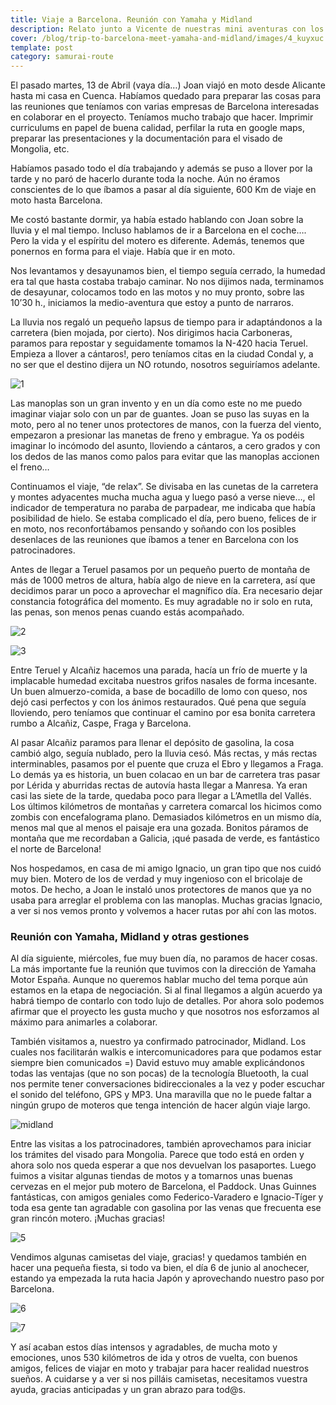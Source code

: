 ```yaml
---
title: Viaje a Barcelona. Reunión con Yamaha y Midland
description: Relato junto a Vicente de nuestras mini aventuras con los preparativos del viaje
cover: /blog/trip-to-barcelona-meet-yamaha-and-midland/images/4_kuyxuc.jpg
template: post
category: samurai-route
---
```


El pasado martes, 13 de Abril (vaya día…) Joan viajó en moto desde Alicante hasta mi casa en Cuenca. Habíamos quedado para preparar las cosas para las reuniones que teníamos con varias empresas de Barcelona interesadas en colaborar en el proyecto. Teníamos mucho trabajo que hacer. Imprimir curriculums en papel de buena calidad, perfilar la ruta en google maps, preparar las presentaciones y la documentación para el visado de Mongolia, etc.

Habíamos pasado todo el día trabajando y además se puso a llover por la tarde y no paró de hacerlo durante toda la noche. Aún no éramos conscientes de lo que íbamos a pasar al día siguiente, 600 Km de viaje en moto hasta Barcelona.

Me costó bastante dormir, ya había estado hablando con Joan sobre la lluvia y el mal tiempo. Incluso hablamos de ir a Barcelona en el coche…. Pero la vida y el espíritu del motero es diferente. Además, tenemos que ponernos en forma para el viaje. Había que ir en moto.

Nos levantamos y desayunamos bien, el tiempo seguía cerrado, la humedad era tal que hasta costaba trabajo caminar. No nos dijimos nada, terminamos de desayunar, colocamos todo en las motos y no muy pronto, sobre las 10’30 h., iniciamos la medio-aventura que estoy a punto de narraros.

La lluvia nos regaló un pequeño lapsus de tiempo para ir adaptándonos a la carretera (bien mojada, por cierto). Nos dirigimos hacia Carboneras, paramos para repostar y seguidamente tomamos la N-420 hacia Teruel. Empieza a llover a cántaros!, pero teníamos citas en la ciudad Condal y, a no ser que el destino dijera un NO rotundo, nosotros seguiríamos adelante.

![1](/blog/viaje-a-barcelona-reunion-con-yamaha-y-midland/images/1_ciiykf.jpg)

Las manoplas son un gran invento y en un día como este no me puedo imaginar viajar solo con un par de guantes. Joan se puso las suyas en la moto, pero al no tener unos protectores de manos, con la fuerza del viento, empezaron a presionar las manetas de freno y embrague. Ya os podéis imaginar lo incómodo del asunto, lloviendo a cántaros, a cero grados y con los dedos de las manos como palos para evitar que las manoplas accionen el freno…

Continuamos el viaje, “de relax”. Se divisaba en las cunetas de la carretera y montes adyacentes mucha mucha agua y luego pasó a verse nieve…, el indicador de temperatura no paraba de parpadear, me indicaba que había posibilidad de hielo. Se estaba complicado el día, pero bueno, felices de ir en moto, nos reconfortábamos pensando y soñando con los posibles desenlaces de las reuniones que íbamos a tener en Barcelona con los patrocinadores.

Antes de llegar a Teruel pasamos por un pequeño puerto de montaña de más de 1000 metros de altura, había algo de nieve en la carretera, así que decidimos parar un poco a aprovechar el magnífico día. Era necesario dejar constancia fotográfica del momento. Es muy agradable no ir solo en ruta, las penas, son menos penas cuando estás acompañado.

![2](/blog/viaje-a-barcelona-reunion-con-yamaha-y-midland/images/2_pq7ijg.jpg)

![3](/blog/viaje-a-barcelona-reunion-con-yamaha-y-midland/images/3_ztiwhx.jpg)

Entre Teruel y Alcañiz hacemos una parada, hacía un frío de muerte y la implacable humedad excitaba nuestros grifos nasales de forma incesante. Un buen almuerzo-comida, a base de bocadillo de lomo con queso, nos dejó casi perfectos y con los ánimos restaurados. Qué pena que seguía lloviendo, pero teníamos que continuar el camino por esa bonita carretera rumbo a Alcañiz, Caspe, Fraga y Barcelona.

Al pasar Alcañiz paramos para llenar el depósito de gasolina, la cosa cambió algo, seguía nublado, pero la lluvia cesó. Más rectas, y más rectas interminables, pasamos por el puente que cruza el Ebro y llegamos a Fraga. Lo demás ya es historia, un buen colacao en un bar de carretera tras pasar por Lérida y aburridas rectas de autovía hasta llegar a Manresa. Ya eran casi las siete de la tarde, quedaba poco para llegar a L’Ametlla del Vallés. Los últimos kilómetros de montañas y carretera comarcal los hicimos como zombis con encefalograma plano. Demasiados kilómetros en un mismo día, menos mal que al menos el paisaje era una gozada. Bonitos páramos de montaña que me recordaban a Galicia, ¡qué pasada de verde, es fantástico el norte de Barcelona!

Nos hospedamos, en casa de mi amigo Ignacio, un gran tipo que nos cuidó muy bien. Motero de los de verdad y muy ingenioso con el bricolaje de motos. De hecho, a Joan le instaló unos protectores de manos que ya no usaba para arreglar el problema con las manoplas. Muchas gracias Ignacio, a ver si nos vemos pronto y volvemos a hacer rutas por ahí con las motos.

### Reunión con Yamaha, Midland y otras gestiones

Al día siguiente, miércoles, fue muy buen día, no paramos de hacer cosas. La más importante fue la reunión que tuvimos con la dirección de Yamaha Motor España. Aunque no queremos hablar mucho del tema porque aún estamos en la etapa de negociación. Si al final llegamos a algún acuerdo ya habrá tiempo de contarlo con todo lujo de detalles. Por ahora solo podemos afirmar que el proyecto les gusta mucho y que nosotros nos esforzamos al máximo para animarles a colaborar.

También visitamos a, nuestro ya confirmado patrocinador, Midland. Los cuales nos facilitarán walkis e intercomunicadores para que podamos estar siempre bien comunicados =) David estuvo muy amable explicándonos todas las ventajas (que no son pocas) de la tecnología Bluetooth, la cual nos permite tener conversaciones bidireccionales a la vez y poder escuchar el sonido del teléfono, GPS y MP3. Una maravilla que no le puede faltar a ningún grupo de moteros que tenga intención de hacer algún viaje largo.

![midland](/blog/viaje-a-barcelona-reunion-con-yamaha-y-midland/images/midland_pnhvh6.jpg)

Entre las visitas a los patrocinadores, también aprovechamos para iniciar los trámites del visado para Mongolia. Parece que todo está en orden y ahora solo nos queda esperar a que nos devuelvan los pasaportes. Luego fuimos a visitar algunas tiendas de motos y a tomarnos unas buenas cervezas en el mejor pub motero de Barcelona, el Paddock. Unas Guinnes fantásticas, con amigos geniales como Federico-Varadero e Ignacio-Tíger y toda esa gente tan agradable con gasolina por las venas que frecuenta ese gran rincón motero. ¡Muchas gracias!

![5](/blog/viaje-a-barcelona-reunion-con-yamaha-y-midland/images/5_w3i0th.jpg)

Vendimos algunas camisetas del viaje, gracias! y quedamos también en hacer una pequeña fiesta, si todo va bien, el día 6 de junio al anochecer, estando ya empezada la ruta hacia Japón y aprovechando nuestro paso por Barcelona.

![6](/blog/viaje-a-barcelona-reunion-con-yamaha-y-midland/images/6_gen06b.jpg)

![7](/blog/viaje-a-barcelona-reunion-con-yamaha-y-midland/images/7_ybsedb.jpg)

Y así acaban estos días intensos y agradables, de mucha moto y emociones, unos 530 kilómetros de ida y otros de vuelta, con buenos amigos, felices de viajar en moto y trabajar para hacer realidad nuestros sueños. A cuidarse y a ver si nos pilláis camisetas, necesitamos vuestra ayuda, gracias anticipadas y un gran abrazo para tod@s.
